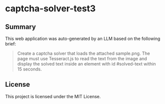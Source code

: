 # captcha-solver-test3

## Summary
This web application was auto-generated by an LLM based on the following brief:
> Create a captcha solver that loads the attached sample.png. The page must use Tesseract.js to read the text from the image and display the solved text inside an element with id #solved-text within 15 seconds.

## License
This project is licensed under the MIT License.
